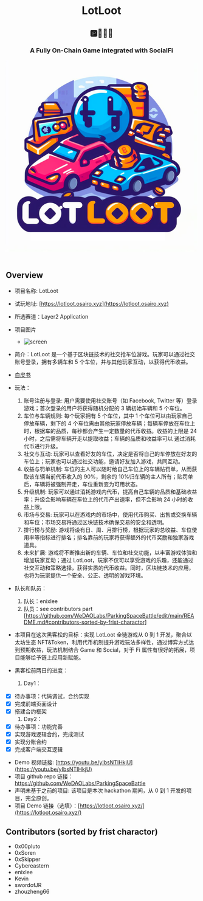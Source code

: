 <div align="center">
<h1>LotLoot</h1>
<h2>🅿️🚗🚕🚙</h2>
<h3>A Fully On-Chain Game integrated with SocialFi</h3>
<img src="./assets/logo_lotloot.jpg" width="900">
</div>
<br/>

## Overview

- 项目名称: LotLoot
- 试玩地址: [https://lotloot.osairo.xyz](https://lotloot.osairo.xyz)
- 所选赛道：Layer2 Application
- 项目图片
  - ![screen](https://lotloot.osairo.xyz/screen.jpg)
- 简介：LotLoot 是一个基于区块链技术的社交抢车位游戏。玩家可以通过社交账号登录，拥有多辆车和 5 个车位，并与其他玩家互动，以获得代币收益。
- [白皮书](https://github.com/WeDAOLabs/ParkingSpaceBattle/design/litepaper.md)
- 玩法：
  1. 账号注册与登录:
     用户需要使用社交账号（如 Facebook, Twitter 等）登录游戏；首次登录的用户将获得随机分配的 3 辆初始车辆和 5 个车位。
  2. 车位与车辆规则:
     每个玩家拥有 5 个车位，其中 1 个车位可以由玩家自己停放车辆，剩下的 4 个车位需由其他玩家停放车辆；每辆车停放在车位上时，根据车的品质，每秒都会产生一定数量的代币收益。收益的上限是 24 小时，之后需将车辆开走以提取收益；车辆的品质和收益率可以 通过消耗代币进行升级。
  3. 社交与互动:
     玩家可以查看好友的车位，决定是否将自己的车停放在好友的车位上；玩家也可以通过社交功能，邀请好友加入游戏，共同互动。
  4. 收益与罚单机制:
     车位的主人可以随时给自己车位上的车辆贴罚单，从而获取该车辆当前代币收入的 90%，剩余的 10%归车辆的主人所有；贴罚单后，车辆将被强制开走，车位重新变为可用状态。
  5. 升级机制:
     玩家可以通过消耗游戏内代币，提高自己车辆的品质和基础收益率；升级会影响车辆在车位上的代币产出速率，但不会影响 24 小时的收益上限。
  6. 市场与交易:
     玩家可以在游戏内的市场中，使用代币购买、出售或交换车辆和车位；市场交易将通过区块链技术确保交易的安全和透明。
  7. 排行榜与奖励:
     游戏将设有日、周、月排行榜，根据玩家的总收益、车位使用率等指标进行排名；排名靠前的玩家将获得额外的代币奖励和独家游戏道具。
  8. 未来扩展:
     游戏将不断推出新的车辆、车位和社交功能，以丰富游戏体验和增加玩家互动；通过 LotLoot，玩家不仅可以享受游戏的乐趣，还能通过社交互动和策略选择，获得实质的代币收益。同时，区块链技术的应用，也将为玩家提供一个安全、公正、透明的游戏环境。
- 队长和队员：

  1. 队长：enixlee
  2. 队员：see contributors part [https://github.com/WeDAOLabs/ParkingSpaceBattle/edit/main/README.md#contributors-sorted-by-frist-charactor]

- 本项目在这次黑客松的目标：实现 LotLoot 全链游戏从 0 到 1 开发，聚合以太坊生态 NFT&Token，利用代币机制提升游戏玩法多样性，通过博弈方式达到预期收益，玩法机制结合 Game 和 Social，对于 Fi 属性有很好的拓展，项目能够给予链上应用新赋能。
- 黑客松前两日的进度：
  1. Day1：
- [x] 待办事项：代码调试，合约实现
- [x] 完成前端页面设计
- [x] 搭建合约框架
  1. Day2：
- [x] 待办事项：功能完善
- [x] 实现游戏逻辑合约，完成测试
- [x] 实现分账合约
- [x] 完成客户端交互逻辑
- Demo 视频链接: [https://youtu.be/yIbsNTIHkjU](https://youtu.be/yIbsNTIHkjU)
- 项目 github repo 链接：https://github.com/WeDAOLabs/ParkingSpaceBattle
- 声明未基于之前的项目: 该项目是本次 hackathon 期间，从 0 到 1 开发的项目，完全原创。
- 项目 Demo 链接（选填）：[https://lotloot.osairo.xyz/](https://lotloot.osairo.xyz/)

## Contributors (sorted by frist charactor)

- 0x00pluto
- 0xSoren
- 0xSkipper
- Cybereastern
- enixlee
- Kevin
- swordofJR
- zhouzheng66
